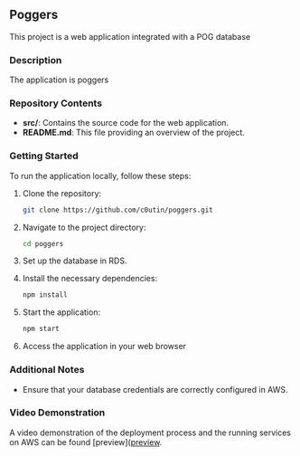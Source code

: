 ## Poggers

This project is a web application integrated with a POG database 
### Description

The application is poggers 

### Repository Contents

- **src/**: Contains the source code for the web application.
- **README.md**: This file providing an overview of the project.

### Getting Started

To run the application locally, follow these steps:

1. Clone the repository:

   ```bash
   git clone https://github.com/c0utin/poggers.git
   ```

2. Navigate to the project directory:

   ```bash
   cd poggers
   ```

3. Set up the database in RDS.

4. Install the necessary dependencies:

   ```bash
   npm install
   ```

5. Start the application:

   ```bash
   npm start
   ```

6. Access the application in your web browser
   
### Additional Notes

- Ensure that your database credentials are correctly configured in AWS.

### Video Demonstration

A video demonstration of the deployment process and the running services on AWS can be found [preview]([preview](https://drive.google.com/file/d/15FvgZYzRoujZKxGXMs1WRXshREcXvNRY/view?usp=sharing).
